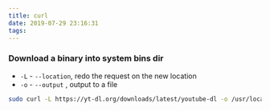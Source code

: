 ```yaml
---
title: curl
date: 2019-07-29 23:16:31
tags:
---
```



### Download a binary into system bins dir

- `-L` - `--location`, redo the request on the new location
- `-o` - `--output` <file>, output to a file

```bash
sudo curl -L https://yt-dl.org/downloads/latest/youtube-dl -o /usr/local/bin/youtube-dl
```
